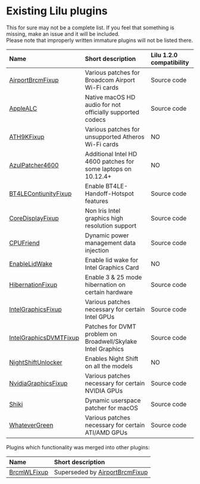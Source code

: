 Existing Lilu plugins
=====================

This for sure may not be a complete list. If you feel that something is missing, make an issue and it will be included.  
Please note that improperly written immature plugins will not be listed there.

| Name | Short description | Lilu 1.2.0 compatibility |
|:-----|:------------------|:----|
[AirportBrcmFixup](https://sourceforge.net/p/airportbrcmfixup) | Various patches for Broadcom Airport Wi-Fi cards | Source code
[AppleALC](https://github.com/vit9696/AppleALC) | Native macOS HD audio for not officially supported codecs | Source code
[ATH9KFixup](https://github.com/chunnann/ATH9KFixup) | Various patches for unsupported Atheros Wi-Fi cards | NO
[AzulPatcher4600](https://github.com/coderobe/AzulPatcher4600) | Additional Intel HD 4600 patches for some laptops on 10.12.4+ | NO
[BT4LEContiunityFixup](https://sourceforge.net/p/bt4lecontiunityfixup) | Enable BT4LE-Handoff-Hotspot features | Source code
[CoreDisplayFixup](https://github.com/PMheart/CoreDisplayFixup) | Non Iris Intel graphics high resolution support | Source code
[CPUFriend](https://github.com/PMheart/CPUFriend) | Dynamic power management data injection | Source code
[EnableLidWake](https://github.com/syscl/EnableLidWake) | Enable lid wake for Intel Graphics Card | NO
[HibernationFixup](https://sourceforge.net/p/hibernationfixup) | Enable 3 & 25 mode hibernation on certain hardware | Source code
[IntelGraphicsFixup](https://sourceforge.net/p/intelgraphicsfixup) | Various patches necessary for certain Intel GPUs | Source code
[IntelGraphicsDVMTFixup](https://github.com/BarbaraPalvin/IntelGraphicsDVMTFixup) | Patches for DVMT problem on Broadwell/Skylake Intel Graphics | Source code
[NightShiftUnlocker](https://github.com/Austere-J/NightShiftUnlocker) | Enables Night Shift on all the models | NO
[NvidiaGraphicsFixup](https://sourceforge.net/p/nvidiagraphicsfixup) | Various patches necessary for certain NVIDIA GPUs | Source code
[Shiki](https://github.com/vit9696/Shiki) | Dynamic userspace patcher for macOS | Source code
[WhateverGreen](https://github.com/vit9696/WhateverGreen) | Various patches necessary for certain ATI/AMD GPUs | Source code

Plugins which functionality was merged into other plugins:

| Name | Short description |
|:-----|:------------------|
[BrcmWLFixup](https://github.com/PMheart/BrcmWLFixup) | Superseded by [AirportBrcmFixup](https://sourceforge.net/p/airportbrcmfixup/)
